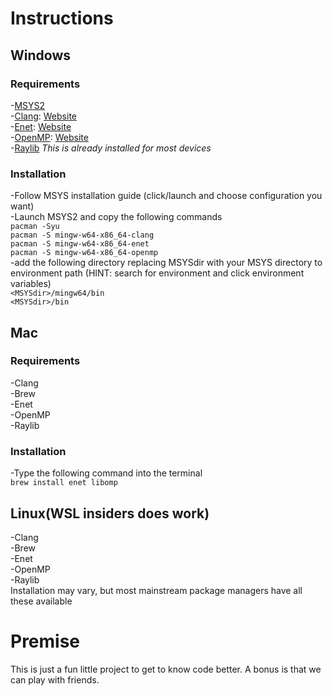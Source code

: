 # Instructions
## Windows
### Requirements
-[MSYS2](https://www.msys2.org/)<br>
-[Clang](https://packages.msys2.org/package/mingw-w64-x86_64-clang): [Website](https://clang.llvm.org/)<br>
-[Enet](https://packages.msys2.org/package/mingw-w64-x86_64-enet?repo=mingw64): [Website](http://enet.bespin.org/)<br>
-[OpenMP](https://packages.msys2.org/package/mingw-w64-x86_64-openmp): [Website](https://www.openmp.org/)<br>
-[Raylib](https://www.raylib.com/) *This is already installed for most devices*<br>
### Installation
-Follow MSYS installation guide (click/launch and choose configuration you want)<br>
-Launch MSYS2 and copy the following commands<br>
```pacman -Syu```<br>
```pacman -S mingw-w64-x86_64-clang```<br>
```pacman -S mingw-w64-x86_64-enet```<br>
```pacman -S mingw-w64-x86_64-openmp```<br>
-add the following directory replacing MSYSdir with your MSYS directory to environment path (HINT: search for environment and click environment variables)<br>
```<MSYSdir>/mingw64/bin```<br>
```<MSYSdir>/bin```<br>
## Mac
### Requirements
-Clang<br>
-Brew<br>
-Enet<br>
-OpenMP<br>
-Raylib<br>
### Installation
-Type the following command into the terminal<br>
```brew install enet libomp```
## Linux(WSL insiders does work)
-Clang<br>
-Brew<br>
-Enet<br>
-OpenMP<br>
-Raylib<br>
Installation may vary, but most mainstream package managers have all these available

# Premise
This is just a fun little project to get to know code better.  A bonus is that we can play with friends.

